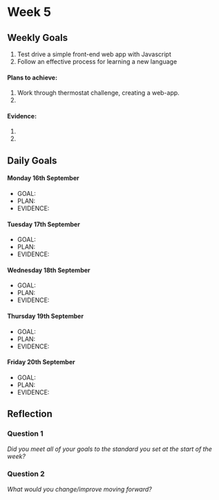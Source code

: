 # Week 5

## Weekly Goals

1. Test drive a simple front-end web app with Javascript
2. Follow an effective process for learning a new language


#### Plans to achieve:

1. Work through thermostat challenge, creating a web-app.
2. 

#### Evidence:

1.
2.

## Daily Goals

#### Monday 16th September
- GOAL: 
- PLAN:
- EVIDENCE:

#### Tuesday 17th September
- GOAL:
- PLAN:
- EVIDENCE:

#### Wednesday 18th September
- GOAL:
- PLAN:
- EVIDENCE: 

#### Thursday 19th September
- GOAL:
- PLAN:
- EVIDENCE:

#### Friday 20th September
- GOAL: 
- PLAN: 
- EVIDENCE: 

## Reflection

### Question 1

*Did you meet all of your goals to the standard you set at the start of the week?*


### Question 2

*What would you change/improve moving forward?*



